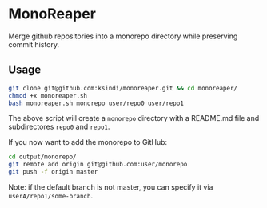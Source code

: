 # MonoReaper

Merge github repositories into a monorepo directory while preserving commit history.

## Usage

```bash
git clone git@github.com:ksindi/monoreaper.git && cd monoreaper/
chmod +x monoreaper.sh
bash monoreaper.sh monorepo user/repo0 user/repo1
```

The above script will create a `monorepo` directory with a README.md file and subdirectores `repo0` and `repo1`.

If you now want to add the monorepo to GitHub:

```bash
cd output/monorepo/
git remote add origin git@github.com:user/monorepo
git push -f origin master
```

Note: if the default branch is not master, you can specify it via `userA/repo1/some-branch`.
